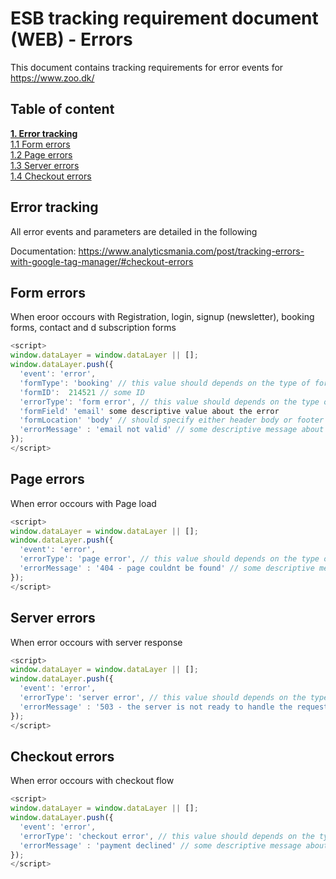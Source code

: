 # ESB tracking requirement document (WEB) - Errors
This document contains tracking requirements for error events for https://www.zoo.dk/

## Table of content
[**1. Error tracking**](#error-tracking) <br/>
[1.1 Form errors](#form-errors) <br/>
[1.2 Page errors](#page-errors) <br/>
[1.3 Server errors](#server-errors) <br/>
[1.4 Checkout errors](#checkout-errors) <br/>


## Error tracking
All error events and parameters are detailed in the following

Documentation: https://www.analyticsmania.com/post/tracking-errors-with-google-tag-manager/#checkout-errors

## Form errors
When eroor occours with Registration, login, signup (newsletter), booking forms, contact and d subscription forms

````javascript
<script>
window.dataLayer = window.dataLayer || [];
window.dataLayer.push({
  'event': 'error',
  'formType': 'booking' // this value should depends on the type of form, e.g Registration, contact etc. 
  'formID':  214521 // some ID
  'errorType': 'form error', // this value should depends on the type of error, e.g. form error, checkout error, etc.
  'formField' 'email' some descriptive value about the error
  'formLocation' 'body' // should specify either header body or footer  
  'errorMessage' : 'email not valid' // some descriptive message about the error
});
</script>
````

## Page errors
When error occours with Page load 

````javascript
<script>
window.dataLayer = window.dataLayer || [];
window.dataLayer.push({
  'event': 'error',
  'errorType': 'page error', // this value should depends on the type of error, e.g. form error, checkout error, etc.
  'errorMessage' : '404 - page couldnt be found' // some descriptive message about the error
});
</script>
````

## Server errors
When error occours with server response 

````javascript
<script>
window.dataLayer = window.dataLayer || [];
window.dataLayer.push({
  'event': 'error',
  'errorType': 'server error', // this value should depends on the type of error, e.g. form error, checkout error, etc.
  'errorMessage' : '503 - the server is not ready to handle the request.' // some descriptive message about the error
});
</script>
````

##  Checkout errors
When error occours with checkout flow  

````javascript
<script>
window.dataLayer = window.dataLayer || [];
window.dataLayer.push({
  'event': 'error',
  'errorType': 'checkout error', // this value should depends on the type of error, e.g. form error, checkout error, etc.
  'errorMessage' : 'payment declined' // some descriptive message about the error eg. payment cancelled,  
});
</script>
````
